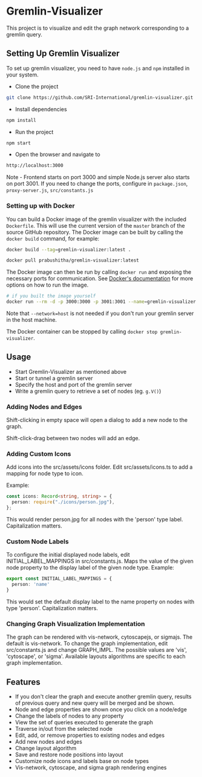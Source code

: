 # Gremlin-Visualizer
This project is to visualize and edit the graph network corresponding to a gremlin query.

## Setting Up Gremlin Visualizer
To set up gremlin visualizer, you need to have `node.js` and `npm` installed in your system.

* Clone the project
```sh
git clone https://github.com/SRI-International/gremlin-visualizer.git
```
* Install dependencies
```sh
npm install
```
* Run the project
```sh
npm start
```
* Open the browser and navigate to
```sh
http://localhost:3000
```

Note - Frontend starts on port 3000 and simple Node.js server also starts on port 3001. If you need to change the ports, configure in `package.json`, `proxy-server.js`, `src/constants.js` 

### Setting up with Docker

You can build a Docker image of the gremlin visualizer with the included `Dockerfile`.
This will use the current version of the `master` branch of the source GitHub repository.
The Docker image can be built by calling the `docker build` command, for example:

```sh
docker build --tag=gremlin-visualizer:latest .
```

```sh
docker pull prabushitha/gremlin-visualizer:latest
```

The Docker image can then be run by calling `docker run` and exposing the necessary ports for communication. See [Docker's documentation](https://docs.docker.com/engine/reference/commandline/run/) for more options on how to run the image.

```sh
# if you built the image yourself
docker run --rm -d -p 3000:3000 -p 3001:3001 --name=gremlin-visualizer --network=host gremlin-visualizer:latest
```
Note that `--network=host` is not needed if you don't run your gremlin server in the host machine. 

The Docker container can be stopped by calling `docker stop gremlin-visualizer`.

## Usage
* Start Gremlin-Visualizer as mentioned above
* Start or tunnel a gremlin server
* Specify the host and port of the gremlin server
* Write a gremlin query to retrieve a set of nodes (eg. `g.V()`)

### Adding Nodes and Edges
Shift-clicking in empty space will open a dialog to add a new node to the graph.

Shift-click-drag between two nodes will add an edge.

### Adding Custom Icons
Add icons into the src/assets/icons folder.
Edit src/assets/icons.ts to add a mapping for node type to icon.

Example:
```typescript
const icons: Record<string, string> = {
  person: require("./icons/person.jpg"),
};
```
This would render person.jpg for all nodes with the 'person' type label. Capitalization matters.

### Custom Node Labels
To configure the initial displayed node labels, edit INITIAL_LABEL_MAPPINGS in src/constants.js.
Maps the value of the given node property to the display label of the given node type.
Example:
```typescript
export const INITIAL_LABEL_MAPPINGS = {
  person: 'name'
}
```
This would set the default display label to the name property on nodes with type 'person'. Capitalization matters.

### Changing Graph Visualization Implementation
The graph can be rendered with vis-network, cytoscapejs, or sigmajs.
The default is vis-network.
To change the graph implementation, edit src/constants.js and change GRAPH_IMPL.
The possible values are 'vis', 'cytoscape', or 'sigma'.
Available layouts algorithms are specific to each graph implementation.

## Features
* If you don't clear the graph and execute another gremlin query, results of previous query and new query will be merged and be shown.
* Node and edge properties are shown once you click on a node/edge
* Change the labels of nodes to any property
* View the set of queries executed to generate the graph
* Traverse in/out from the selected node
* Edit, add, or remove properties to existing nodes and edges
* Add new nodes and edges
* Change layout algorithm
* Save and restore node positions into layout
* Customize node icons and labels base on node types
* Vis-network, cytoscape, and sigma graph rendering engines
